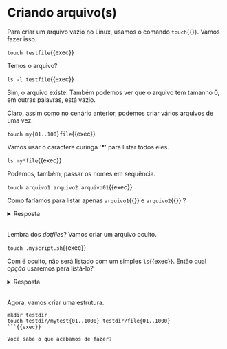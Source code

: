 # Criando arquivo(s)
Para criar um arquivo vazio no Linux, usamos o comando `touch`{{}}. Vamos fazer isso.

`touch testfile`{{exec}}

Temos o arquivo?

`ls -l testfile`{{exec}}

Sim, o arquivo existe. Também podemos ver que o arquivo tem tamanho 0, em outras palavras, está vazio.

Claro, assim como no cenário anterior, podemos criar vários arquivos de uma vez.

`touch my{01..100}file`{{exec}}

Vamos usar o caractere curinga '**\***' para listar todos eles.

`ls my*file`{{exec}}

Podemos, também, passar os nomes em sequência.

`touch arquivo1 arquivo2 arquivo01`{{exec}}

Como faríamos para listar apenas `arquivo1`{{}} e `arquivo2`{{}} ?

<details>
<summary>Resposta</summary>
ls arquivo*
</details><br>

Lembra dos _dotfiles_? Vamos criar um arquivo oculto.

`touch .myscript.sh`{{exec}}

Com é oculto, não será listado com um simples `ls`{{exec}}. Então qual _opção_ usaremos para listá-lo?

<details>
<summary>Resposta</summary>
ls -a
</details><br>

Agora, vamos criar uma estrutura.

```
mkdir testdir
touch testdir/mytest{01..1000} testdir/file{01..1000}
```{{exec}}

Você sabe o que acabamos de fazer?
